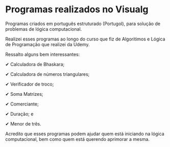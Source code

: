 # Programas realizados no Visualg

Programas criados em português estruturado (Portugol), para solução de problemas de lógica computacional. 

Realizei esses programas ao longo do curso que fiz de Algoritimos e Lógica de Programação que realizei da Udemy.

Ressalto alguns bem interessantes:

✔ Calculadora de Bhaskara;

✔ Calculadora de números triangulares;

✔ Verificador de troco;

✔ Soma Matrizes;

✔ Comerciante;

✔ Duração; e

✔ Menor de três.

Acredito que esses programas podem ajudar quem está iniciando na lógica computacional, bem como quem está querendo aprimorar a mesma.






